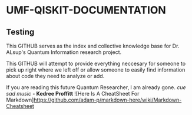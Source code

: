 # UMF-QISKIT-DOCUMENTATION

## Testing

This GITHUB serves as the index and collective knowledge base for Dr. ALsup's Quantum Information research project.

This GITHUB will attempt to provide everything neccesary for someone to pick up right where we left off or allow someone to easily find information about code they need to analyze or add.

If you are reading this future Quantum Researcher, I am already gone. *cue sad music*
 **- __Kedree Proffitt__**
![Here Is A CheatSheet For Markdown]https://github.com/adam-p/markdown-here/wiki/Markdown-Cheatsheet
